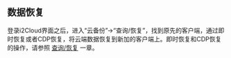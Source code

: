 ## 数据恢复

登录i2Cloud界面之后，进入“云备份”-&gt;“查询/恢复”，找到原先的客户端，通过即时恢复或者CDP恢复，将云端数据恢复到新加的客户端上。即时恢复和CDP恢复的操作，请参照 [查询/恢复](/cha_8be2_hui_fu/README.md) 一章。